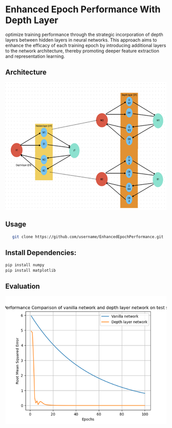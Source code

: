 # Enhanced Epoch Performance With Depth Layer
optimize training performance through the strategic incorporation of depth layers between hidden layers in neural networks. This approach aims to enhance the efficacy of each training epoch by introducing additional layers to the network architecture, thereby promoting deeper feature extraction and representation learning.
## Architecture
<p align="left">
  <img src="/images/architecture.png" alt="architecture" width="600" height="400">
</p>


## Usage
```bash
   git clone https://github.com/username/EnhancedEpochPerformance.git
```
## Install Dependencies:
```bash
pip install numpy
pip install matplotlib
```
## Evaluation
<p align="left">
  <img src="/images/graph.png" alt="architecture" width="600" height="400">
</p>


